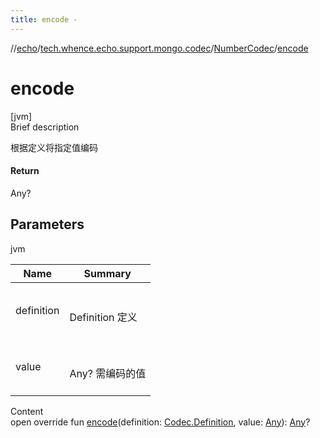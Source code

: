 ```yaml
---
title: encode -
---
```

//[echo](../../index.md)/[tech.whence.echo.support.mongo.codec](../index.md)/[NumberCodec](index.md)/[encode](encode.md)



# encode  
[jvm]  
Brief description  


根据定义将指定值编码



#### Return  


Any?



## Parameters  
  
jvm  
  
|  Name|  Summary| 
|---|---|
| definition| <br><br>Definition 定义<br><br>
| value| <br><br>Any? 需编码的值<br><br>
  
  
Content  
open override fun [encode](encode.md)(definition: [Codec.Definition](../../tech.whence.echo.codec/-codec/-definition/index.md), value: [Any](https://kotlinlang.org/api/latest/jvm/stdlib/kotlin/-any/index.html)): [Any](https://kotlinlang.org/api/latest/jvm/stdlib/kotlin/-any/index.html)?  




